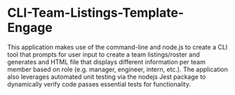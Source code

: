 # CLI-Team-Listings-Template-Engage
This application makes use of the command-line and node.js to create a CLI tool that prompts for user input to create a team listings/roster and generates and HTML file that displays different information per team member based on role (e.g. manager, engineer, intern, etc.). The application also leverages automated unit testing via the nodejs Jest package to dynamically verify code passes essential tests for functionality.

